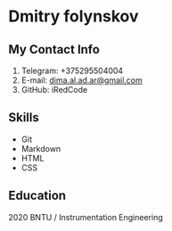 # Dmitry folynskov

## My Contact Info

1. Telegram: +375295504004
2. E-mail: dima.al.ad.ar@gmail.com
3. GitHub: iRedCode

## Skills

- Git
- Markdown
- HTML
- CSS

## Education

2020 BNTU / Instrumentation Engineering
